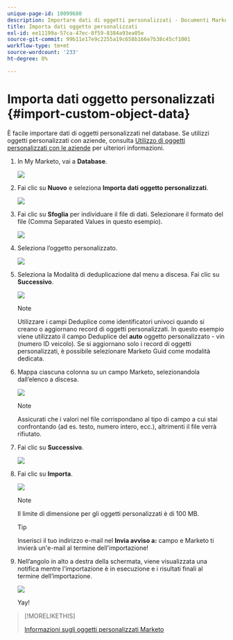 ```yaml
---
unique-page-id: 10099680
description: Importare dati di oggetti personalizzati - Documenti Marketo - Documentazione del prodotto
title: Importa dati oggetto personalizzati
exl-id: ee11199a-57ca-47ec-8f59-8384a93ea05e
source-git-commit: 99b11e17e9c2255a19c658b166e7b38c45cf1001
workflow-type: tm+mt
source-wordcount: '233'
ht-degree: 0%

---
```


# Importa dati oggetto personalizzati {#import-custom-object-data}

È facile importare dati di oggetti personalizzati nel database. Se utilizzi oggetti personalizzati con aziende, consulta [Utilizzo di oggetti personalizzati con le aziende](/help/marketo/product-docs/administration/marketo-custom-objects/understanding-marketo-custom-objects.md#using-custom-objects-with-companies) per ulteriori informazioni.

1. In My Marketo, vai a **Database**.

   ![](assets/import-custom-object-data-1.png)

1. Fai clic su **Nuovo** e seleziona **Importa dati oggetto personalizzati**.

   ![](assets/import-custom-object-data-2.png)

1. Fai clic su **Sfoglia** per individuare il file di dati. Selezionare il formato del file (Comma Separated Values in questo esempio).

   ![](assets/import-custom-object-data-3.png)

1. Seleziona l’oggetto personalizzato.

   ![](assets/import-custom-object-data-4.png)

1. Seleziona la Modalità di deduplicazione dal menu a discesa. Fai clic su **Successivo**.

   ![](assets/import-custom-object-data-5.png)

   >[!NOTE]
   >
   >Utilizzare i campi Deduplice come identificatori univoci quando si creano o aggiornano record di oggetti personalizzati. In questo esempio viene utilizzato il campo Deduplice del **auto** oggetto personalizzato - vin (numero ID veicolo). Se si aggiornano solo i record di oggetti personalizzati, è possibile selezionare Marketo Guid come modalità dedicata.

1. Mappa ciascuna colonna su un campo Marketo, selezionandola dall’elenco a discesa.

   ![](assets/import-custom-object-data-6.png)

   >[!NOTE]
   >
   >Assicurati che i valori nel file corrispondano al tipo di campo a cui stai confrontando (ad es. testo, numero intero, ecc.), altrimenti il file verrà rifiutato.

1. Fai clic su **Successivo**.

   ![](assets/import-custom-object-data-7.png)

1. Fai clic su **Importa**.

   ![](assets/import-custom-object-data-8.png)

   >[!NOTE]
   >
   >Il limite di dimensione per gli oggetti personalizzati è di 100 MB.

   >[!TIP]
   >
   >Inserisci il tuo indirizzo e-mail nel **Invia avviso a:** campo e Marketo ti invierà un&#39;e-mail al termine dell&#39;importazione!

1. Nell’angolo in alto a destra della schermata, viene visualizzata una notifica mentre l’importazione è in esecuzione e i risultati finali al termine dell’importazione.

   ![](assets/import-custom-object-data-9.png)

   Yay!

>[!MORELIKETHIS]
>
>[Informazioni sugli oggetti personalizzati Marketo](/help/marketo/product-docs/administration/marketo-custom-objects/understanding-marketo-custom-objects.md)
